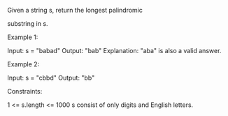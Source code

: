 Given a string s, return the longest
palindromic

substring
in s.

Example 1:

Input: s = "babad"
Output: "bab"
Explanation: "aba" is also a valid answer.

Example 2:

Input: s = "cbbd"
Output: "bb"

Constraints:

1 <= s.length <= 1000
s consist of only digits and English letters.
